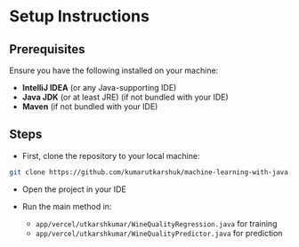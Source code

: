 # Setup Instructions

## Prerequisites

Ensure you have the following installed on your machine:
- **IntelliJ IDEA** (or any Java-supporting IDE)
- **Java JDK** (or at least JRE) (if not bundled with your IDE)
- **Maven** (if not bundled with your IDE)

## Steps

- First, clone the repository to your local machine:

```bash
git clone https://github.com/kumarutkarshuk/machine-learning-with-java.git
```

- Open the project in your IDE

- Run the main method in:
  - `app/vercel/utkarshkumar/WineQualityRegression.java` for training
  - `app/vercel/utkarshkumar/WineQualityPredictor.java` for prediction
  
